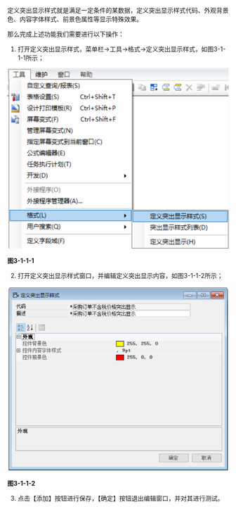 定义突出显示样式就是满足一定条件的某数据，定义突出显示样式代码、外观背景色、内容字体样式、前景色属性等显示特殊效果。

那么完成上述功能我们需要进行以下操作：

1. 打开定义突出显示样式，菜单栏->工具->格式->定义突出显示样式，如图3-1-1-1所示；

![img](images/zq3.1.1.1.png) 

**图3-1-1-1**

2. 打开定义突出显示样式窗口，并编辑定义突出显示内容，如图3-1-1-2所示；

![img](images/zq3.1.1.2.png)

**图3-1-1-2**

3. 点击【添加】按钮进行保存，【确定】按钮退出编辑窗口，并对其进行测试。